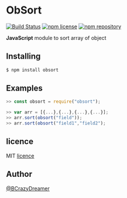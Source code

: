 # ObSort
[![Build Status](https://travis-ci.org/nepsho/obsort.svg?branch=master)](https://travis-ci.org/nepsho/obsort)
[![npm license](https://img.shields.io/static/v1.svg?label=License&message=MIT&color=informational)](https://github.com/nepsho/obsort/blob/master/LICENSE)
[![npm repository](https://img.shields.io/static/v1.svg?label=Repository&message=GitHub&color=yellow)](https://github.com/nepsho/obsort)

**JavaScript** module to sort array of object

## Installing
```bash
$ npm install obsort
```

## Examples

```js
>> const obsort = require("obsort");
```
```js
>> var arr = [{...},{...},{...},{...}];
>> arr.sort(obsort("field"));
>> arr.sort(obsort("field1","field2");
```

## licence
MIT [licence](https://opensource.org/licenses/MIT)

## Author
[@BCrazyDreamer](https://www.npmjs.com/~bcrazydreamer)